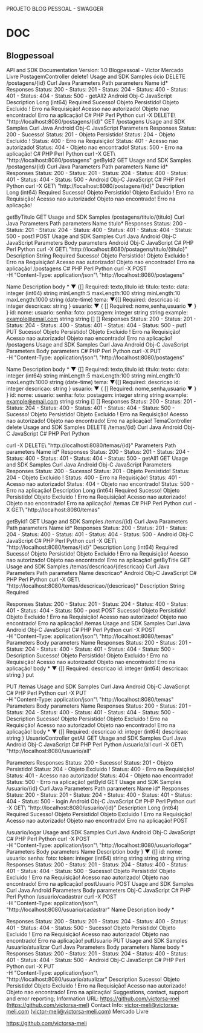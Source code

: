 PROJETO BLOG PESSOAL - SWAGGER

<h1>DOC</h1>


<h2>Blogpessoal</h2>
API and SDK Documentation Version: 1.0
Blogpessoal - Victor Mercado Livre
PostagemController delete1
Usage and SDK Samples ócio
    DELETE
 /postagens/{id}
Curl Java
Parameters
Path parameters
Name
id*
Responses Status: 200 -
Status: 201 - Status: 204 - Status: 400 - Status: 401 - Status: 404 - Status: 500 -
getAll2
Android Obj-C JavaScript
Description
Long (int64) Required
Sucesso!
Objeto Persistido! Objeto Excluido !
Erro na Requisição! Acesso nao autorizado! Objeto nao encontrado! Erro na aplicação!
C# PHP Perl
Python
 curl -X DELETE\ "http://localhost:8080/postagens/{id}"
               GET
 /postagens
Usage and SDK Samples
  Curl Java Android Obj-C JavaScript
Parameters
Responses
Status: 200 - Sucesso!
Status: 201 - Objeto Persistido! Status: 204 - Objeto Excluido ! Status: 400 - Erro na Requisição! Status: 401 - Acesso nao autorizado! Status: 404 - Objeto nao encontrado! Status: 500 - Erro na aplicação!
C# PHP Perl
Python
  curl -X GET\ "http://localhost:8080/postagens"
         getById2
GET
Usage and SDK Samples
 /postagens/{id}
  Curl Java
Parameters
Path parameters
Name
id*
Responses Status: 200 -
Status: 201 - Status: 204 - Status: 400 - Status: 401 - Status: 404 - Status: 500 -
Android
Obj-C JavaScript
C# PHP Perl
Python
  curl -X GET\ "http://localhost:8080/postagens/{id}"
  Description
Long (int64) Required
Sucesso!
Objeto Persistido! Objeto Excluido !
Erro na Requisição! Acesso nao autorizado! Objeto nao encontrado! Erro na aplicação!
           
  getByTitulo
GET
Usage and SDK Samples
 /postagens/titulo/{titulo}
  Curl Java
Parameters
Path parameters
Name
titulo*
Responses Status: 200 -
Status: 201 - Status: 204 - Status: 400 - Status: 401 - Status: 404 - Status: 500 -
post1
POST
Usage and SDK Samples
Curl Java Android Obj-C JavaScript
Parameters
Body parameters
Android
Obj-C JavaScript
C# PHP Perl
Python
  curl -X GET\ "http://localhost:8080/postagens/titulo/{titulo}"
  Description
String Required
Sucesso!
Objeto Persistido! Objeto Excluido !
Erro na Requisição! Acesso nao autorizado! Objeto nao encontrado! Erro na aplicação!
              /postagens
  C# PHP Perl
Python
  curl -X POST\
-H "Content-Type: application/json"\ "http://localhost:8080/postagens"
  
  Name
Description
   body *
   ▼ {[]
Required: texto,titulo
id: titulo: texto: data:
integer (int64)
string minLength:5 maxLength:100 string minLength:10 maxLength:1000 string (date-time)
tema: ▼{[]
Required: descricao
id: integer
descricao: string }
usuario: ▼ { []
Required: nome,senha,usuario
▼
} }
id: nome: usuario:
senha: foto: postagem:
integer string
string
example: example@email.com
string string
[] []
 Responses Status: 200 -
Status: 201 - Status: 204 - Status: 400 - Status: 401 - Status: 404 - Status: 500 -
put1
PUT
Sucesso!
Objeto Persistido! Objeto Excluido !
Erro na Requisição! Acesso nao autorizado! Objeto nao encontrado! Erro na aplicação!
          /postagens
Usage and SDK Samples
Curl Java Android Obj-C JavaScript
Parameters
Body parameters
C# PHP Perl
Python
    curl -X PUT\
-H "Content-Type: application/json"\ "http://localhost:8080/postagens"
  
  Name
Description
   body *
   ▼ {[]
Required: texto,titulo
id: titulo: texto: data:
integer (int64)
string minLength:5 maxLength:100 string minLength:10 maxLength:1000 string (date-time)
tema: ▼{[]
Required: descricao
id: integer
descricao: string }
usuario: ▼ { []
Required: nome,senha,usuario
▼
} }
id: nome: usuario:
senha: foto: postagem:
integer string
string
example: example@email.com
string string
[] []
 Responses Status: 200 -
Status: 201 - Status: 204 - Status: 400 - Status: 401 - Status: 404 - Status: 500 -
Sucesso!
Objeto Persistido! Objeto Excluido !
Erro na Requisição! Acesso nao autorizado! Objeto nao encontrado! Erro na aplicação!
          TemaController delete
Usage and SDK Samples
 DELETE
 /temas/{id}
  Curl Java Android Obj-C JavaScript
C# PHP Perl
Python
 
 curl -X DELETE\ "http://localhost:8080/temas/{id}"
Parameters
Path parameters
Name
id*
Responses Status: 200 -
Status: 201 - Status: 204 - Status: 400 - Status: 401 - Status: 404 - Status: 500 -
getAll1
GET
Usage and SDK Samples
Curl Java Android Obj-C JavaScript
Parameters
Responses
Status: 200 - Sucesso!
Status: 201 - Objeto Persistido! Status: 204 - Objeto Excluido ! Status: 400 - Erro na Requisição! Status: 401 - Acesso nao autorizado! Status: 404 - Objeto nao encontrado! Status: 500 - Erro na aplicação!
  Description
Long (int64) Required
Sucesso!
Objeto Persistido! Objeto Excluido !
Erro na Requisição! Acesso nao autorizado! Objeto nao encontrado! Erro na aplicação!
              /temas
  C# PHP Perl
Python
  curl -X GET\ "http://localhost:8080/temas"
         
getById1
GET
Usage and SDK Samples
 /temas/{id}
  Curl Java
Parameters
Path parameters
Name
id*
Responses Status: 200 -
Status: 201 - Status: 204 - Status: 400 - Status: 401 - Status: 404 - Status: 500 -
Android
Obj-C JavaScript
C# PHP Perl
Python
  curl -X GET\ "http://localhost:8080/temas/{id}"
  Description
Long (int64) Required
Sucesso!
Objeto Persistido! Objeto Excluido !
Erro na Requisição! Acesso nao autorizado! Objeto nao encontrado! Erro na aplicação!
             getByTitle
GET
Usage and SDK Samples
 /temas/descricao/{descricao}
  Curl Java
Parameters
Path parameters
Name
descricao*
Android
Obj-C JavaScript
C# PHP Perl
Python
  curl -X GET\ "http://localhost:8080/temas/descricao/{descricao}"
  Description
String Required
    
Responses Status: 200 -
Status: 201 - Status: 204 - Status: 400 - Status: 401 - Status: 404 - Status: 500 -
post
POST
Sucesso!
Objeto Persistido! Objeto Excluido !
Erro na Requisição! Acesso nao autorizado! Objeto nao encontrado! Erro na aplicação!
          /temas
Usage and SDK Samples
Curl Java Android Obj-C JavaScript
C# PHP Perl
Python
    curl -X POST\
-H "Content-Type: application/json"\ "http://localhost:8080/temas"
Parameters
Body parameters
Name
Responses Status: 200 -
Status: 201 - Status: 204 - Status: 400 - Status: 401 - Status: 404 - Status: 500 -
  Description
Sucesso!
Objeto Persistido! Objeto Excluido !
Erro na Requisição! Acesso nao autorizado! Objeto nao encontrado! Erro na aplicação!
   body *
   ▼ {[]
Required: descricao
id: integer (int64)
descricao: string }
          put

PUT
 /temas
Usage and SDK Samples
Curl Java Android Obj-C JavaScript
C# PHP Perl
Python
    curl -X PUT\
-H "Content-Type: application/json"\ "http://localhost:8080/temas"
Parameters
Body parameters
Name
Responses Status: 200 -
Status: 201 - Status: 204 - Status: 400 - Status: 401 - Status: 404 - Status: 500 -
  Description
Sucesso!
Objeto Persistido! Objeto Excluido !
Erro na Requisição! Acesso nao autorizado! Objeto nao encontrado! Erro na aplicação!
   body *
   ▼ {[]
Required: descricao
id: integer (int64)
descricao: string }
           UsuarioController getAll
GET
Usage and SDK Samples
Curl Java Android Obj-C JavaScript
C# PHP Perl
Python
 /usuario/all
    curl -X GET\ "http://localhost:8080/usuario/all"

Parameters
Responses
Status: 200 - Sucesso!
Status: 201 - Objeto Persistido! Status: 204 - Objeto Excluido ! Status: 400 - Erro na Requisição! Status: 401 - Acesso nao autorizado! Status: 404 - Objeto nao encontrado! Status: 500 - Erro na aplicação!
         getById
GET
Usage and SDK Samples
 /usuario/{id}
  Curl Java
Parameters
Path parameters
Name
id*
Responses Status: 200 -
Status: 201 - Status: 204 - Status: 400 - Status: 401 - Status: 404 - Status: 500 -
login
Android
Obj-C JavaScript
C# PHP Perl
Python
  curl -X GET\ "http://localhost:8080/usuario/{id}"
  Description
Long (int64) Required
Sucesso!
Objeto Persistido! Objeto Excluido !
Erro na Requisição! Acesso nao autorizado! Objeto nao encontrado! Erro na aplicação!
             POST
 
 /usuario/logar
Usage and SDK Samples
  Curl Java Android Obj-C JavaScript
C# PHP Perl
Python
  curl -X POST\
-H "Content-Type: application/json"\ "http://localhost:8080/usuario/logar"
Parameters
Body parameters
Name
Description
   body
  }
▼ {[] id:
nome: usuario: senha: foto: token:
integer (int64) string
string
string
string string
 Responses Status: 200 -
Status: 201 - Status: 204 - Status: 400 - Status: 401 - Status: 404 - Status: 500 -
Sucesso!
Objeto Persistido! Objeto Excluido !
Erro na Requisição! Acesso nao autorizado! Objeto nao encontrado! Erro na aplicação!
         postUsuario
POST
Usage and SDK Samples
Curl Java Android
Parameters
Body parameters
Obj-C JavaScript
C# PHP Perl
Python
 /usuario/cadastrar
    curl -X POST\
-H "Content-Type: application/json"\ "http://localhost:8080/usuario/cadastrar"
  Name Description
body *
    
Responses Status: 200 -
Status: 201 - Status: 204 - Status: 400 - Status: 401 - Status: 404 - Status: 500 -
Sucesso!
Objeto Persistido! Objeto Excluido !
Erro na Requisição! Acesso nao autorizado! Objeto nao encontrado! Erro na aplicação!
         putUsuario
PUT
Usage and SDK Samples
 /usuario/atualizar
  Curl Java
Parameters
Body parameters
Name
body *
Responses Status: 200 -
Status: 201 - Status: 204 - Status: 400 - Status: 401 - Status: 404 - Status: 500 -
Android
Obj-C JavaScript
C# PHP Perl
Python
  curl -X PUT\
-H "Content-Type: application/json"\ "http://localhost:8080/usuario/atualizar"
  Description
Sucesso!
Objeto Persistido! Objeto Excluido !
Erro na Requisição! Acesso nao autorizado! Objeto nao encontrado! Erro na aplicação!
             Suggestions, contact, support and error reporting;
Information URL: https://github.com/victorsa-mel (https://github.com/victorsa-mel) Contact Info: victor-meli@victorsa-meli.com (victor-meli@victorsa-meli.com)
Mercado Livre

https://github.com/victorsa-meli